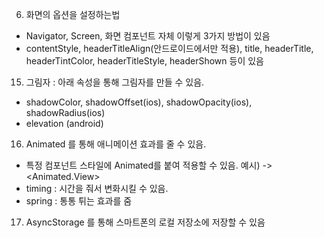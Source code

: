 

6. 화면의 옵션을 설정하는법

- Navigator, Screen, 화면 컴포넌트 자체 이렇게 3가지 방법이 있음
- contentStyle, headerTitleAlign(안드로이드에서만 적용), title, headerTitle, headerTintColor, headerTitleStyle, headerShown 등이 있음


15. 그림자 : 아래 속성을 통해 그림자를 만들 수 있음.

- shadowColor, shadowOffset(ios), shadowOpacity(ios), shadowRadius(ios)
- elevation (android)

16. Animated 를 통해 애니메이션 효과를 줄 수 있음.

- 특정 컴포넌트 스타일에 Animated를 붙여 적용할 수 있음. 예시) <View> -> <Animated.View>
- timing : 시간을 줘서 변화시킬 수 있음.
- spring : 통통 튀는 효과를 줌

17. AsyncStorage 를 통해 스마트폰의 로컬 저장소에 저장할 수 있음
